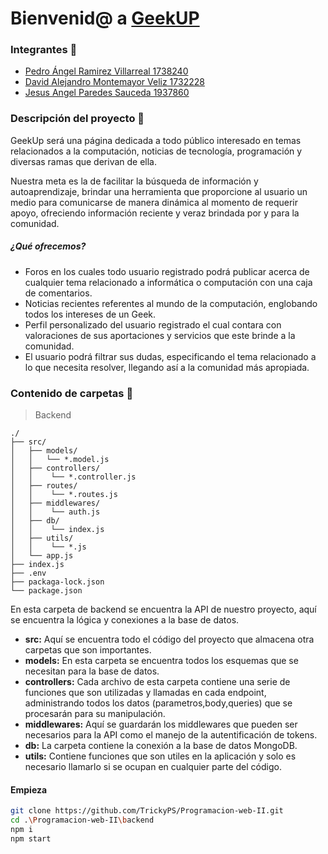 # Bienvenid@ a [GeekUP](https://geekup.com)

 ### Integrantes 💼
 - [Pedro Ángel Ramirez Villarreal 1738240](https://github.com/TrickyPS)
 - [David Alejandro Montemayor Veliz 1732228](https://github.com/DavidAlMove)
 - [Jesus Angel Paredes Sauceda 1937860](https://github.com/Angel03paredes)


### Descripción del proyecto 🚀
GeekUp será una página dedicada a todo público interesado en temas relacionados a la computación, noticias de tecnología, programación y diversas ramas que derivan de ella.

Nuestra meta es la de facilitar la búsqueda de información y autoaprendizaje, brindar una herramienta que proporcione al usuario un medio para comunicarse de manera dinámica al momento de requerir apoyo, ofreciendo información reciente y veraz brindada por y para la comunidad.

##### ¿Qué ofrecemos?
- Foros en los cuales todo usuario registrado podrá publicar acerca de cualquier tema relacionado a informática o computación con una caja de comentarios.
- Noticias recientes referentes al mundo de la computación, englobando todos los intereses de un Geek.
- Perfil personalizado del usuario registrado el cual contara con valoraciones de sus aportaciones y servicios que este brinde a la comunidad.
- El usuario podrá filtrar sus dudas, especificando el tema relacionado a lo que necesita resolver, llegando así a la comunidad más apropiada.

### Contenido de carpetas 📁

> Backend


```
./
├── src/
│   ├── models/
│   │   └── *.model.js
│   ├── controllers/
│   │    └── *.controller.js
│   ├── routes/
│   │    └── *.routes.js
│   ├── middlewares/
│   │    └── auth.js
│   ├── db/
│   │    └── index.js
│   ├── utils/
│   │    └── *.js
│   └── app.js
├── index.js
├── .env
├── packaga-lock.json
└── package.json
```

En esta carpeta de backend se encuentra la API  de nuestro proyecto, aquí se encuentra la lógica y conexiones a la base de datos.

- **src:** Aquí se encuentra todo el código del proyecto que almacena otra carpetas que son importantes.
- **models:** En esta carpeta se encuentra todos los esquemas que se necesitan para la base de datos.
- **controllers:** Cada archivo de esta carpeta contiene una serie de funciones que son utilizadas y llamadas en cada endpoint, administrando todos los datos (parametros,body,queries) que se procesarán para su manipulación.
- **middlewares:** Aquí se guardarán los middlewares que pueden ser necesarios para la API como el manejo de la autentificación de tokens.
- **db:** La carpeta contiene la conexión a la base de datos MongoDB.
- **utils:** Contiene funciones que son utiles en la aplicación y solo es necesario llamarlo si se ocupan en cualquier parte del código.

#### Empieza

``` bash  
git clone https://github.com/TrickyPS/Programacion-web-II.git
cd .\Programacion-web-II\backend
npm i
npm start
```


